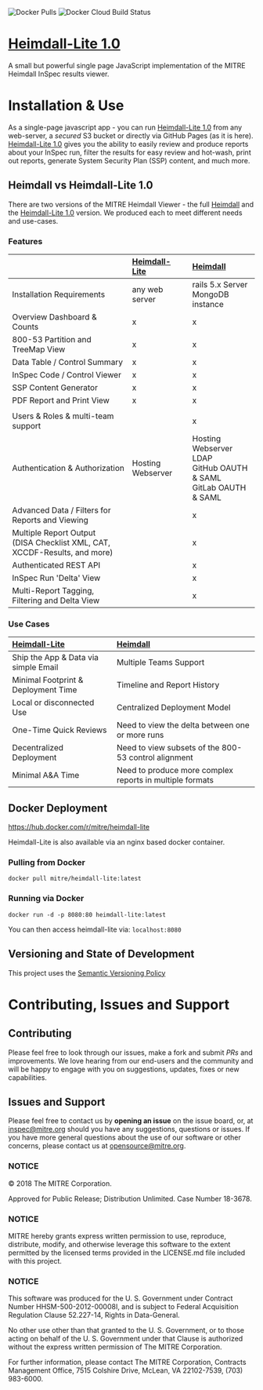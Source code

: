 ![Docker Pulls](https://img.shields.io/docker/pulls/mitre/heimdall-lite-1.0?label=Docker%20Hub%20Pulls)
![Docker Cloud Build Status](https://img.shields.io/docker/cloud/build/mitre/heimdall-lite-1.0)

# [Heimdall-Lite 1.0](https://github.com/mitre/heimdall-lite-1.0/)

A small but powerful single page JavaScript implementation of the MITRE Heimdall InSpec results viewer.

# Installation & Use

As a single-page javascript app - you can run [Heimdall-Lite 1.0](https://github.com/mitre/heimdall-lite-1.0/) from any web-server, a _secured_ S3 bucket or directly via GitHub Pages (as it is here). [Heimdall-Lite 1.0](https://github.com/mitre/heimdall-lite/) gives you the ability to easily review and produce reports about your InSpec run, filter the results for easy review and hot-wash, print out reports, generate System Security Plan (SSP) content, and much more.

## Heimdall vs Heimdall-Lite 1.0

There are two versions of the MITRE Heimdall Viewer - the full [Heimdall](https://github.com/mitre/heimdall/) and the [Heimdall-Lite 1.0](https://github.com/mitre/heimdall-lite/) version. We produced each to meet different needs and use-cases.

### Features

|                                                                                | [Heimdall-Lite](https://github.com/mitre/heimdall-lite-1.0/) | [Heimdall](https://github.com/mitre/heimdall/)                                |
| :----------------------------------------------------------------------------- | :------------------------------------------------------- | :---------------------------------------------------------------------------- |
| Installation Requirements                                                      | any web server                                           | rails 5.x Server <br /> MongoDB instance                                      |
| Overview Dashboard & Counts                                                    | x                                                        | x                                                                             |
| 800-53 Partition and TreeMap View                                              | x                                                        | x                                                                             |
| Data Table / Control Summary                                                   | x                                                        | x                                                                             |
| InSpec Code / Control Viewer                                                   | x                                                        | x                                                                             |
| SSP Content Generator                                                          | x                                                        | x                                                                             |
| PDF Report and Print View                                                      | x                                                        | x                                                                             |
|                                                                                |                                                          |                                                                               |
| Users & Roles & multi-team support                                             |                                                          | x                                                                             |
| Authentication & Authorization                                                 | Hosting Webserver                                        | Hosting Webserver<br />LDAP<br />GitHub OAUTH & SAML<br />GitLab OAUTH & SAML |
| Advanced Data / Filters for Reports and Viewing                                |                                                          | x                                                                             |
| Multiple Report Output<br />(DISA Checklist XML, CAT, XCCDF-Results, and more) |                                                          | x                                                                             |
| Authenticated REST API                                                         |                                                          | x                                                                             |
| InSpec Run 'Delta' View                                                        |                                                          | x                                                                             |
| Multi-Report Tagging, Filtering and Delta View                                 |                                                          | x                                                                             |

### Use Cases

| [Heimdall-Lite](https://github.com/mitre/heimdall-lite/) | [Heimdall](https://github.com/mitre/heimdall/)           |
| :------------------------------------------------------- | :------------------------------------------------------- |
| Ship the App & Data via simple Email                     | Multiple Teams Support                                   |
| Minimal Footprint & Deployment Time                      | Timeline and Report History                              |
| Local or disconnected Use                                | Centralized Deployment Model                             |
| One-Time Quick Reviews                                   | Need to view the delta between one or more runs          |
| Decentralized Deployment                                 | Need to view subsets of the 800-53 control alignment     |
| Minimal A&A Time                                         | Need to produce more complex reports in multiple formats |

## Docker Deployment

<https://hub.docker.com/r/mitre/heimdall-lite>

Heimdall-Lite is also available via an nginx based docker container.

### Pulling from Docker

`docker pull mitre/heimdall-lite:latest`

### Running via Docker

`docker run -d -p 8080:80 heimdall-lite:latest`

You can then access heimdall-lite via: `localhost:8080`

## Versioning and State of Development

This project uses the [Semantic Versioning Policy](https://semver.org/)

# Contributing, Issues and Support

## Contributing

Please feel free to look through our issues, make a fork and submit _PRs_ and improvements. We love hearing from our end-users and the community and will be happy to engage with you on suggestions, updates, fixes or new capabilities.

## Issues and Support

Please feel free to contact us by **opening an issue** on the issue board, or, at [inspec@mitre.org](mailto:inspec@mitre.org) should you have any suggestions, questions or issues. If you have more general questions about the use of our software or other concerns, please contact us at [opensource@mitre.org](mailto:opensource@mitre.org).

### NOTICE

© 2018 The MITRE Corporation.

Approved for Public Release; Distribution Unlimited. Case Number 18-3678.

### NOTICE

MITRE hereby grants express written permission to use, reproduce, distribute, modify, and otherwise leverage this software to the extent permitted by the licensed terms provided in the LICENSE.md file included with this project.

### NOTICE

This software was produced for the U. S. Government under Contract Number HHSM-500-2012-00008I, and is subject to Federal Acquisition Regulation Clause 52.227-14, Rights in Data-General.

No other use other than that granted to the U. S. Government, or to those acting on behalf of the U. S. Government under that Clause is authorized without the express written permission of The MITRE Corporation.

For further information, please contact The MITRE Corporation, Contracts Management Office, 7515 Colshire Drive, McLean, VA 22102-7539, (703) 983-6000.
